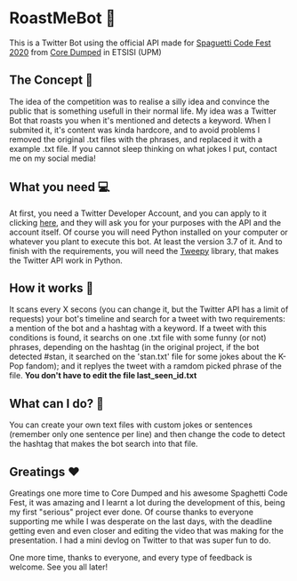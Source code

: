 # RoastMeBot :speak_no_evil:
 This is a Twitter Bot using the official API made for [Spaguetti Code Fest 2020](https://coredumped.es/2020/ya-esta-aqui-el-spaghetti-code-fest-2020/) from [Core Dumped](https://coredumped.es) in ETSISI (UPM)

## The Concept :thought_balloon:
The idea of the competition was to realise a silly idea and convince the public that is something usefull in their normal life. My idea was a Twitter Bot that roasts you when it's mentioned and detects a keyword. When I submited it, it's content was kinda hardcore, and to avoid problems I removed the original .txt files with the phrases, and replaced it with a example .txt file. If you cannot sleep thinking on what jokes I put, contact me on my social media!

## What you need :computer:
At first, you need a Twitter Developer Account, and you can apply to it clicking [here](https://developer.twitter.com/en), and they will ask you for your purposes with the API and the account itself. Of course you will need Python installed on your computer or whatever you plant to execute this bot. At least the version 3.7 of it. And to finish with the requirements, you will need the [Tweepy](https://www.tweepy.org/) library, that makes the Twitter API work in Python.

## How it works :wrench:
It scans every X secons (you can change it, but the Twitter API has a limit of requests) your bot's timeline and search for a tweet with two requirements: a mention of the bot and a hashtag with a keyword. If a tweet with this conditions is found, it searchs on one .txt file with some funny (or not) phrases, depending on the hashtag (in the original project, if the bot detected #stan, it searched on the 'stan.txt' file for some jokes about the K-Pop fandom); and it replyes the tweet with a ramdom picked phrase of the file. **You don't have to edit the file last_seen_id.txt**

## What can I do? :bow:
You can create your own text files with custom jokes or sentences (remember only one sentence per line) and then change the code to detect the hashtag that makes the bot search into that file.

## Greatings :heart:
Greatings one more time to Core Dumped and his awesome Spaghetti Code Fest, it was amazing and I learnt a lot during the development of this, being my first "serious" project ever done. Of course thanks to everyone supporting me while I was desperate on the last days, with the deadline getting even and even closer and editing the video that was making for the presentation. I had a mini devlog on Twitter to that was super fun to do.

One more time, thanks to everyone, and every type of feedback is welcome. See you all later!
